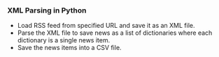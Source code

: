 ### XML Parsing in Python


- Load RSS feed from specified URL and save it as an XML file.
- Parse the XML file to save news as a list of dictionaries where each dictionary is a single news item.
- Save the news items into a CSV file.
